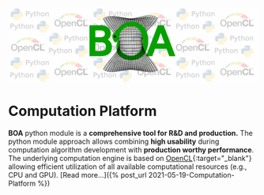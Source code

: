 ![mess](/pics/drawingPB2.png) 

# Computation Platform

__BOA__ python module is a __comprehensive tool for R&D and production.__ 
The python module approach allows combining __high usability__ during computation algorithm development with __production worthy performance__. The underlying computation engine is based on 
[OpenCL](https://www.khronos.org/opencl/){:target="_blank"} allowing efficient utilization of all available computational resources (e.g., CPU and GPU). 
[Read more...]({% post_url 2021-05-19-Computation-Platform %})

